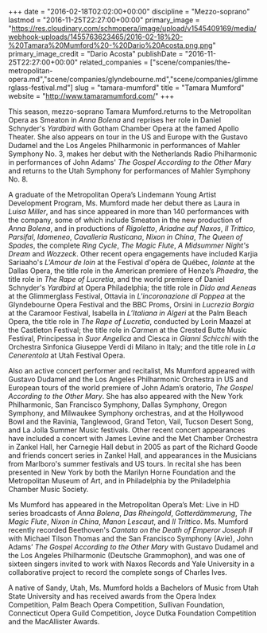 +++
date = "2016-02-18T02:02:00+00:00"
discipline = "Mezzo-soprano"
lastmod = "2016-11-25T22:27:00+00:00"
primary_image = "https://res.cloudinary.com/schmopera/image/upload/v1545409169/media/webhook-uploads/1455763623465/2016-02-18%20-%20Tamara%20Mumford%20-%20Dario%20Acosta.png.png"
primary_image_credit = "Dario Acosta"
publishDate = "2016-11-25T22:27:00+00:00"
related_companies = ["scene/companies/the-metropolitan-opera.md","scene/companies/glyndebourne.md","scene/companies/glimmerglass-festival.md"]
slug = "tamara-mumford"
title = "Tamara Mumford"
website = "http://www.tamaramumford.com/"
+++

This season, mezzo-soprano Tamara Mumford.returns to the Metropolitan Opera as Smeaton in *Anna Bolena* and reprises her role in Daniel Schnyder's *Yardbird* with Gotham Chamber Opera at the famed Apollo Theater. She also appears on tour in the US and Europe with the Gustavo Dudamel and the Los Angeles Philharmonic in performances of Mahler Symphony No. 3, makes her debut with the Netherlands Radio Philharmonic in performances of John Adams' *The Gospel According to the Other Mary* and returns to the Utah Symphony for performances of Mahler Symphony No. 8. 

A graduate of the Metropolitan Opera’s Lindemann Young Artist Development Program, Ms. Mumford made her debut there as Laura in *Luisa Miller*, and has since appeared in more than 140 performances with the company, some of which include Smeaton in the new production of *Anna Bolena*, and in productions of *Rigoletto*, *Ariadne auf Naxos*, *Il Trittico*, *Parsifal*, *Idomeneo*, *Cavalleria Rusticana*, *Nixon in China*, *The Queen of Spades*, the complete *Ring Cycle*, *The Magic Flute*, *A Midsummer Night's Dream* and *Wozzeck*. Other recent opera engagements have included Karjia Sariaaho's *L'Amour de loin* at the Festival d'opéra de Québec, *Iolante* at the Dallas Opera, the title role in the American premiere of Henze’s *Phaedra*, the title role in *The Rape of Lucretia*, and the world premiere of Daniel Schnyder's *Yardbird* at Opera Philadelphia; the title role in *Dido and Aeneas* at the Glimmerglass Festival, Ottavia in *L'incoronazione di Poppea* at the Glyndebourne Opera Festival and the BBC Proms, Orsini in *Lucrezia Borgia* at the Caramoor Festival, Isabella in *L’Italiana in Algeri* at the Palm Beach Opera, the title role in *The Rape of Lucretia*, conducted by Lorin Maazel at the Castleton Festival; the title role in *Carmen* at the Crested Butte Music Festival, Principessa in *Suor Angelica* and Ciesca in *Gianni Schicchi* with the Orchestra Sinfonica Giuseppe Verdi di Milano in Italy; and the title role in *La Cenerentola* at Utah Festival Opera.

Also an active concert performer and recitalist, Ms Mumford appeared with Gustavo Dudamel and the Los Angeles Philharmonic Orchestra  in US and European tours of the world premiere of John Adam’s oratorio, *The Gospel According to the Other Mary*. She has also appeared with the New York Philharmonic, San Francisco Symphony, Dallas Symphony, Oregon Symphony, and Milwaukee Symphony orchestras, and at the Hollywood Bowl and the Ravinia, Tanglewood, Grand Teton, Vail, Tucson Desert Song, and La Jolla Summer Music festivals.  Other recent concert appearances have included a concert with James Levine and the Met Chamber Orchestra in Zankel Hall, her Carnegie Hall debut in 2005 as part of the Richard Goode and friends concert series in Zankel Hall, and appearances in the Musicians from Marlboro's summer festivals and US tours. In recital she has been presented in New York by both the Marilyn Horne Foundation and the Metropolitan Museum of Art, and in Philadelphia by the Philadelphia Chamber Music Society.

Ms Mumford has appeared in the Metropolitan Opera’s Met: Live in HD series broadcasts of *Anna Bolena*, *Das Rheingold*, *Gotterdämmerung*, *The Magic Flute*, *Nixon in China*, *Manon Lescaut*, and *Il Trittico*.  Ms. Mumford recently recorded Beethoven's *Cantata on the Death of Emperor Joseph II* with Michael Tilson Thomas and the San Francisco Symphony (Avie), John Adams’ *The Gospel According to the Other Mary* with Gustavo Dudamel and the Los Angeles Philharmonic (Deutsche Grammophon), and was one of sixteen singers invited to work with Naxos Records and Yale University in a collaborative project to record the complete songs of Charles Ives.  

A native of Sandy, Utah, Ms. Mumford holds a Bachelors of Music from Utah State University and has received awards from the Opera Index Competition, Palm Beach Opera Competition, Sullivan Foundation, Connecticut Opera Guild Competition, Joyce Dutka Foundation Competition and the MacAllister Awards.  
